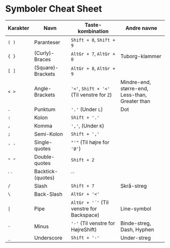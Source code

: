 
# Symboler Cheat Sheet

Karakter | Navn | Taste-kombination | Andre navne
---|---|---|---
`( )` | Paranteser | `Shift + 8`, `Shift + 9` |
`{ }` | (Curly)-Braces | `AltGr + 7`, `AltGr + 0` | Tuborg-klammer 
`[ ]` | (Square)-Brackets | `AltGr + 8`, `AltGr + 9` |
`< >` | Angle-Brackets | `'<'`, `Shift + '<'` (Til venstre for `Z`) | Mindre-end, større-end, Less-than, Greater than
`.` | Punktum | `'.'` (Under `L`) | Dot
`:` | Kolon | `Shift + '.'` |
`,` | Komma | `','`, (Under `K`) |
`;` | Semi-Kolon | `Shift + ','` |
`' '` | Single-quotes | `"'"` (Til højre for `'Ø'`) | 
`" "` | Double-quotes | `Shift + 2` |
\` \` | Backtick-(quotes) | `` 
`/` | Slash | `Shift + 7` | Skrå-streg
`\` | Back-Slash | `AltGr + '<'` |
`\|` | Pipe | `AltGr + '´'` (Til venstre for Backspace) | Line-symbol
`-` | Minus | `'-'` (Til venstre for HøjreShift) | Binde-streg, Dash, Hyphen
`_` | Underscore | `Shift + '-'` | Under-streg

